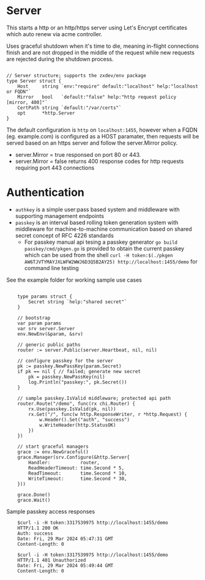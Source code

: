 # Server

This starts a http or an http/https server using Let's Encrypt certificates which auto renew via acme controller. 

Uses graceful shutdown when it's time to die, meaning in-flight connections finish and are not dropped in the middle of the request while new requests are rejected during the shutdown process. 

```golang

// Server structure; supports the zxdev/env package
type Server struct {
	Host     string `env:"require" default:"localhost" help:"localhost or FQDN"`
	Mirror   bool   `default:"false" help:"http request policy [mirror, 400]"`
	CertPath string `default:"/var/certs"`
	opt      *http.Server
}

```

The default configuration is ```http``` on ```localhost:1455```, however when a FQDN (eg. example.com) is configured as a HOST paramater, then requests will be served based on an https server and follow the server.Mirror policy. 

* server.Mirror = true responsed on port 80 or 443.
* server.Mirror = false returns 400 response codes for http requests requiring port 443 connections

# Authentication

*	```authkey``` is a simple user:pass based system and middleware with supporting management endpoints
*	```passkey``` is an interval based rolling token generation system with middleware for machine-to-machine communication based on shared secret concept of RFC 4226 standards
	* For passkey manual api tesing a passkey generator ```go build passkey/cmd/pkgen.go``` is provided to obtain the current passkey which can be used from the shell ```curl -H token:$(./pkgen AW6TJVTYMAYJXLWFW2WWJ6D3Q5B2AY25) http://localhost:1455/demo``` for command line testing

See the example folder for working sample use cases

```golang

	type params struct {
		Secret string `help:"shared secret"`
	}

	// bootstrap
	var param params
	var srv server.Server
	env.NewEnv(&param, &srv)

	// generic public paths
	router := server.Public(server.Heartbeat, nil, nil)

	// configure passkey for the server
	pk := passkey.NewPassKey(param.Secret)
	if pk == nil { // failed; generate new secret
		pk = passkey.NewPassKey(nil)
		log.Println("passkey:", pk.Secret())
	}

	// sample passkey.IsValid middleware; protected api path
	router.Route("/demo", func(rx chi.Router) {
		rx.Use(passkey.IsValid(pk, nil))
		rx.Get("/", func(w http.ResponseWriter, r *http.Request) {
			w.Header().Set("auth", "success")
			w.WriteHeader(http.StatusOK)
		})
	})

	// start graceful managers
	grace := env.NewGraceful()
	grace.Manager(srv.Configure(&http.Server{
		Handler:           router,
		ReadHeaderTimeout: time.Second * 5,
		ReadTimeout:       time.Second * 10,
		WriteTimeout:      time.Second * 30,
	}))

	grace.Done()
	grace.Wait()

```

Sample passkey access responses

```shell
	$curl -i -H token:3317539975 http://localhost:1455/demo
	HTTP/1.1 200 OK
	Auth: success
	Date: Fri, 29 Mar 2024 05:47:31 GMT
	Content-Length: 0

	$curl -i -H token:3317539975 http://localhost:1455/demo
	HTTP/1.1 401 Unauthorized
	Date: Fri, 29 Mar 2024 05:49:44 GMT
	Content-Length: 0
```




